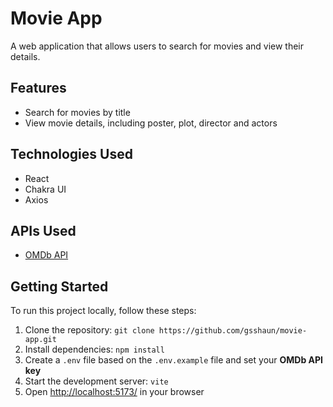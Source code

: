 # Movie App

A web application that allows users to search for movies and view their details.

## Features

- Search for movies by title
- View movie details, including poster, plot, director and actors

## Technologies Used

- React
- Chakra UI
- Axios

## APIs Used

- [OMDb API](http://www.omdbapi.com/)

## Getting Started

To run this project locally, follow these steps:

1. Clone the repository: `git clone https://github.com/gsshaun/movie-app.git`
2. Install dependencies: `npm install`
3. Create a `.env` file based on the `.env.example` file and set your **OMDb API key**
4. Start the development server: `vite`
5. Open [http://localhost:5173/](http://localhost:5173/) in your browser

